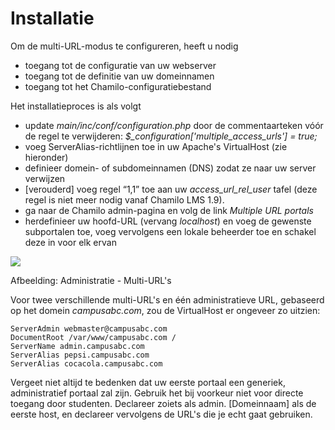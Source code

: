 # Installatie

Om de multi-URL-modus te configureren, heeft u nodig

- toegang tot de configuratie van uw webserver
- toegang tot de definitie van uw domeinnamen
- toegang tot het Chamilo-configuratiebestand

Het installatieproces is als volgt

- update *main/inc/conf/configuration.php* door de commentaarteken vóór de regel te verwijderen: *$_configuration['multiple_access_urls'] = true;*
- voeg ServerAlias-richtlijnen toe in uw Apache's VirtualHost (zie hieronder)
- definieer domein- of subdomeinnamen (DNS) zodat ze naar uw server verwijzen
- [verouderd] voeg regel “1,1” toe aan uw *access_url_rel_user* tafel (deze regel is niet meer nodig vanaf Chamilo LMS 1.9).
- ga naar de Chamilo admin-pagina en volg de link *Multiple URL portals*
- herdefinieer uw hoofd-URL (vervang *localhost*) en voeg de gewenste subportalen toe, voeg vervolgens een lokale beheerder toe en schakel deze in voor elk ervan

![](../../../.gitbook/assets/graficos97%20%285%29.png)
 
 
Afbeelding: Administratie - Multi-URL's

Voor twee verschillende multi-URL's en één administratieve URL, gebaseerd op het domein *campusabc.com*, zou de VirtualHost er ongeveer zo uitzien:

```text
ServerAdmin webmaster@campusabc.com
DocumentRoot /var/www/campusabc.com /
ServerName admin.campusabc.com
ServerAlias pepsi.campusabc.com
ServerAlias cocacola.campusabc.com
```

Vergeet niet altijd te bedenken dat uw eerste portaal een generiek, administratief portaal zal zijn. Gebruik het bij voorkeur niet voor directe toegang door studenten. Declareer zoiets als admin. [Domeinnaam] als de eerste host, en declareer vervolgens de URL's die je echt gaat gebruiken.
